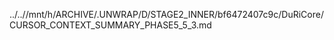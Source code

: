 ../..//mnt/h/ARCHIVE/.UNWRAP/D/STAGE2_INNER/bf6472407c9c/DuRiCore/CURSOR_CONTEXT_SUMMARY_PHASE5_5_3.md